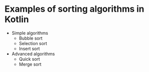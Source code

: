 # Examples of sorting algorithms in Kotlin
* Simple algorithms
    * Bubble sort
    * Selection sort
    * Insert sort
* Advanced algorithms
    * Quick sort
    * Merge sort